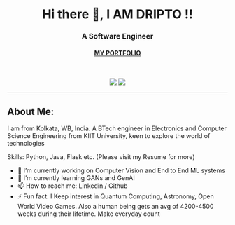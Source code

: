 <h1 align='center'>Hi there 👋, I AM DRIPTO !!</h1>
<h3 align='center'>A Software Engineer </h3>
<h4 align='center'><a href="https://dsaha21.github.io/" target="_blank">MY PORTFOLIO</h4>



<br>

<p align='center'>
  <a href="mailto:sahadripto21@gmail.com">
    <img src="https://img.shields.io/badge/GMAIL-sahadripto21%40gmail.com-red?logo=Gmail">
  </a>

  <a href="https://www.linkedin.com/in/dripto-saha-187b301a4/">
    <img src="https://img.shields.io/badge/LINKEDIN-DRIPTO_SAHA-blue?logo=LINKEDIN">
  </a>
</p>

---

## About Me:

I am from Kolkata, WB, India. A BTech engineer in Electronics and Computer Science Engineering from KIIT University, keen to explore the world of technologies

Skills: Python, Java, Flask etc. (Please visit my Resume for more)

- 🔭 I’m currently working on Computer Vision and End to End ML systems 
- 🌱 I’m currently learning GANs and GenAI  
- 📫 How to reach me: Linkedin / Github 
- ⚡ Fun fact: I Keep interest in Quantum Computing, Astronomy, Open World Video Games. Also a human being gets an avg of 4200-4500 weeks during their lifetime. Make everyday count 


<!--
**dsaha21/dsaha21** is a ✨ _special_ ✨ repository because its `README.md` (this file) appears on your GitHub profile.
https://github.com/dsaha21/dsaha21/blob/main/GlaringTanCanary.webp
Here are some ideas to get you started:


- 🔭 I’m currently working on ...
- 🌱 I’m currently learning ...
- 👯 I’m looking to collaborate on ...
- 🤔 I’m looking for help with ...
- 💬 Ask me about ...
- 📫 How to reach me: ...
- 😄 Pronouns: ...
- ⚡ Fun fact: ...
-->
